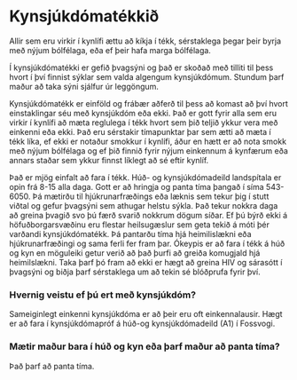 # Kynsjúkdómatékkið

Allir sem eru virkir í kynlífi ættu að kíkja í tékk, sérstaklega þegar þeir byrja með nýjum bólfélaga, eða ef þeir hafa marga bólfélaga.

Í kynsjúkdómatékki er gefið þvagsýni og það er skoðað með tilliti til þess hvort í því finnist sýklar sem valda algengum kynsjúkdómum. Stundum þarf maður að taka sýni sjálfur úr leggöngum.

Kynsjúkdómatékk er einföld og frábær aðferð til þess að komast að því hvort einstaklingar séu með kynsjúkdóm eða ekki. Það er gott fyrir alla sem eru virkir í kynlífi að mæta reglulega í tékk hvort sem þið teljið ykkur vera með einkenni eða ekki. Það eru sérstakir tímapunktar þar sem ætti að mæta í tékk líka, ef ekki er notaður smokkur í kynlífi, áður en hætt er að nota smokk með nýjum bólfélaga og ef þið finnið fyrir nýjum einkennum á kynfærum eða annars staðar sem ykkur finnst líklegt að sé eftir kynlíf.

Það er mjög einfalt að fara í tékk. Húð- og kynsjúkdómadeild landspítala er opin frá 8-15 alla daga. Gott er að hringja og panta tíma þangað í síma 543-6050. Þá mætirðu til hjúkrunarfræðings eða læknis sem tekur þig í stutt viðtal og gefur þvagsýni sem athugar helstu sýkla. Það tekur nokkra daga að greina þvagið svo þú færð svarið nokkrum dögum síðar. Ef þú býrð ekki á höfuðborgarsvæðinu eru flestar heilsugæslur sem geta tekið á móti þér varðandi kynsjúkdómatékk. Þá pantarðu tíma hjá heimilislækni eða hjúkrunarfræðingi og sama ferli fer fram þar. Ókeypis er að fara í tékk á húð og kyn en möguleiki getur verið að það þurfi að greiða komugjald hjá heimilslækni. Taka þarf þó fram að ekki er hægt að greina HIV og sárasótt í þvagsýni og biðja þarf sérstaklega um að tekin sé blóðprufa fyrir því.



### Hvernig veistu ef þú ert með kynsjúkdóm?

Sameiginlegt einkenni kynsjúkdóma er að þeir eru oft einkennalausir. Hægt er að fara í kynsjúkdómapróf á húð-og kynsjúkdómadeild (A1) í Fossvogi.

### Mætir maður bara í húð og kyn eða þarf maður að panta tíma?

Það þarf að panta tíma.
